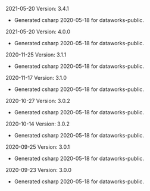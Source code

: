2021-05-20 Version: 3.4.1
- Generated csharp 2020-05-18 for dataworks-public.

2021-05-20 Version: 4.0.0
- Generated csharp 2020-05-18 for dataworks-public.

2020-11-25 Version: 3.1.1
- Generated csharp 2020-05-18 for dataworks-public.

2020-11-17 Version: 3.1.0
- Generated csharp 2020-05-18 for dataworks-public.

2020-10-27 Version: 3.0.2
- Generated csharp 2020-05-18 for dataworks-public.

2020-10-14 Version: 3.0.2
- Generated csharp 2020-05-18 for dataworks-public.

2020-09-25 Version: 3.0.1
- Generated csharp 2020-05-18 for dataworks-public.

2020-09-23 Version: 3.0.0
- Generated csharp 2020-05-18 for dataworks-public.

